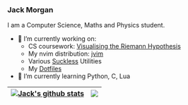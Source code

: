 ### Jack Morgan

<!--

- 🔭 I’m currently working on ...
- 🌱 I’m currently learning ...
- 👯 I’m looking to collaborate on ...
- 🤔 I’m looking for help with ...
- 💬 Ask me about ...
- 📫 How to reach me: ...
- 😄 Pronouns: ...
- ⚡ Fun fact: ...
-->
I am a Computer Science, Maths and Physics student.

- 🔭 I’m currently working on:
  - CS coursework: [Visualising the Riemann Hypothesis](https://www.github.com/jackm245/Riemann-Hypothesis)
  - My nvim distribution: [jvim](https://www.github.com/jackm245/jvim)
  - Various [Suckless](https://www.suckless.org/) Utilities
  - My [Dotfiles](https://github.com/jackm245/dotfiles)
- 🌱 I’m currently learning Python, C, Lua
<!-- 👯 I’m looking to collaborate on ...
- 🤔 I’m looking for help with ...
- 💬 Ask me about ...
- 📫 How to reach me: ...
- 😄 Pronouns: ...
- ⚡ Fun fact: ...
-->

| <a href="https://github.com/jackm245"><img align="center" src="https://github-readme-stats.vercel.app/api?username=jackm245&theme=github_dark&show_icons=true&hide=issues&hide_border=true" alt="Jack's github stats" /></a> | <a href="https://github.com/jackm245"><img align="center" src="https://github-readme-stats.vercel.app/api/top-langs/?username=jackm245&theme=github_dark&layout=compact&hide_border=true&langs_count=6" /></a> |
| ------------- | ------------- |

